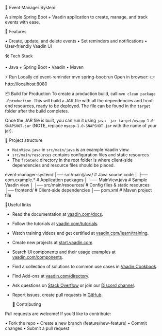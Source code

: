 📅 Event Manager System

A simple Spring Boot + Vaadin application to create, manage, and track events with ease.

🚀 Features

 • Create, update, and delete events
 • Set reminders and notifications
 • User-friendly Vaadin UI

🛠️ Tech Stack

 • Java + Spring Boot
 • Vaadin
 • Maven

⚡ Run Locally
  cd event-reminder
  mvn spring-boot:run
  Open in browser: 👉 http://localhost:8080

📦 Build for Production
To create a production build, call `mvn clean package -Pproduction`.
This will build a JAR file with all the dependencies and front-end resources,
ready to be deployed. The file can be found in the `target` folder after the build completes.

Once the JAR file is built, you can run it using
`java -jar target/myapp-1.0-SNAPSHOT.jar` (NOTE, replace 
`myapp-1.0-SNAPSHOT.jar` with the name of your jar).

📂 Project structure

- `MainView.java` in `src/main/java` is an example Vaadin view.
- `src/main/resources` contains configuration files and static resources
- The `frontend` directory in the root folder is where client-side 
  dependencies and resource files should be placed.

event-manager-system/
│── src/main/java/       # Java source code
│   ├── com.example.*    # Application packages
│   └── MainView.java    # Sample Vaadin view
│
│── src/main/resources/  # Config files & static resources
│── frontend/            # Client-side dependencies
│── pom.xml              # Maven project file


📖Useful links

- Read the documentation at [vaadin.com/docs](https://vaadin.com/docs).
- Follow the tutorials at [vaadin.com/tutorials](https://vaadin.com/tutorials).
- Watch training videos and get certified at [vaadin.com/learn/training]( https://vaadin.com/learn/training).
- Create new projects at [start.vaadin.com](https://start.vaadin.com/).
- Search UI components and their usage examples at [vaadin.com/components](https://vaadin.com/components).
- Find a collection of solutions to common use cases in [Vaadin Cookbook](https://cookbook.vaadin.com/).
- Find Add-ons at [vaadin.com/directory](https://vaadin.com/directory).
- Ask questions on [Stack Overflow](https://stackoverflow.com/questions/tagged/vaadin) or join our [Discord channel](https://discord.gg/MYFq5RTbBn).
- Report issues, create pull requests in [GitHub](https://github.com/vaadin/).

  🤝 Contributing

Pull requests are welcome! If you’d like to contribute:

 • Fork the repo
 • Create a new branch (feature/new-feature)
 • Commit changes
 • Submit a pull request
